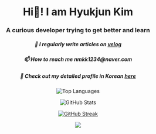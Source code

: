 <h1 align="center">Hi👋! I am Hyukjun Kim</h1>
<h3 align="center">A curious developer trying to get better and learn</h3>
<h5 align="center">📝 I regularly write articles on <a href="https://velog.io/@rlagurwns112" target="_blank"> velog</a></h5>
<h5 align="center">📫 How to reach me <strong>nmkk1234@naver.com</strong></h5>
<h5 align="center">🔭 Check out my detailed profile in Korean <a href="https://velog.io/@rlagurwns112/about" target="_blank"> here</a></h5>

 <p align="center">
 <img src="https://github-readme-stats.vercel.app/api/top-langs?username=hyukjunkim1116&show_icons=true&theme=dark&locale=en&layout=compact" alt="Top Languages" />
</p>

<p align="center">
  <img src="https://github-readme-stats.vercel.app/api?username=hyukjunkim1116&show_icons=true&theme=dark&locale=en" alt="GitHub Stats" />
</p>

<p align="center">
<a href="https://git.io/streak-stats">
 <img src="https://streak-stats.demolab.com?user=hyukjunkim1116&theme=dark" alt="GitHub Streak" />
</a>
</p>

<p align="center">
<a href="https://github.com/ashutosh00710/github-readme-activity-graph">
 <img src="https://github-readme-activity-graph.vercel.app/graph?username=hyukjunkim1116&theme=github-compact"/>
</a>
</p>
